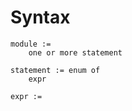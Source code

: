# Syntax 

```
module := 
    one or more statement

statement := enum of
    expr

expr :=
    
```